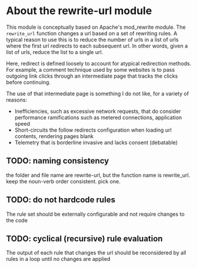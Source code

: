 # About the rewrite-url module

This module is conceptually based on Apache's mod_rewrite module. The `rewrite_url` function changes a url based on a set of rewriting rules. A typical reason to use this is to reduce the number of urls in a list of urls where the first url redirects to each subsequent url. In other words, given a list of urls, reduce the list to a single url.

Here, redirect is defined loosely to account for atypical redirection methods. For example, a comment technique used by some websites is to pass outgoing link clicks through an intermediate page that tracks the clicks before continuing.

The use of that intermediate page is something I do not like, for a variety of reasons:

- Inefficiencies, such as excessive network requests, that do consider performance ramifications such as metered connections, application speed
- Short-circuits the follow redirects configuration when loading url contents, rendering pages blank
- Telemetry that is borderline invasive and  lacks consent (debatable)

## TODO: naming consistency

the folder and file name are rewrite-url, but the function name is rewrite_url. keep the noun-verb order consistent. pick one.

## TODO: do not hardcode rules

The rule set should be externally configurable and not require changes to the code

## TODO: cyclical (recursive) rule evaluation

The output of each rule that changes the url should be reconsidered by all rules in a loop until no changes are applied
